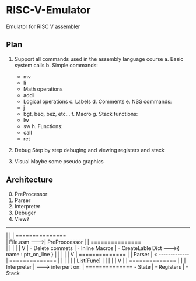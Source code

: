 # RISC-V-Emulator
Emulator for RISC V assembler

## Plan
  1. Support all commands used in the assembly language course
    a. Basic system calls
    b. Simple commands:
      * mv
      * li
      * Math operations
      * addi
      * Logical operations
    c. Labels
    d. Comments
    e. NSS commands:
      * j
      * bgt, beq, bez, etc...
    f. Macro
    g. Stack functions:
      * lw
      * sw
    h. Functions:
      * call
      * ret

  2. Debug
    Step by step debuging and viewing registers and stack

  3. Visual
    Maybe some pseudo graphics

## Architecture
  0. PreProcessor
  1. Parser 
  2. Interpreter 
  3. Debuger
  4. View?  
-------------------------------------------------------------------------------------
|                                                                                   |
|                  ===============     
|    File.asm --->| PreProccessor |
|                  ===============                                                    
|                        |
|                        |
|                        V
|                  - Delete commets 
|                  - Inline Macros 
|                  - CreateLable Dict --->{ name : ptr_on_line }
|                        |
|                        |
|                        V
|                  ==============
|                  |   Parser    |   < ------------- 
|                  ==============                  |
|                        |                         |
|                        | List\[Func\]              |
|                        |                         |
|                        V                         |
|                  ==============                  |
|                  | Interpreter | ---> interpert on:
|                  ==============              - State
|                                              - Registers
|                                              - Stack 
